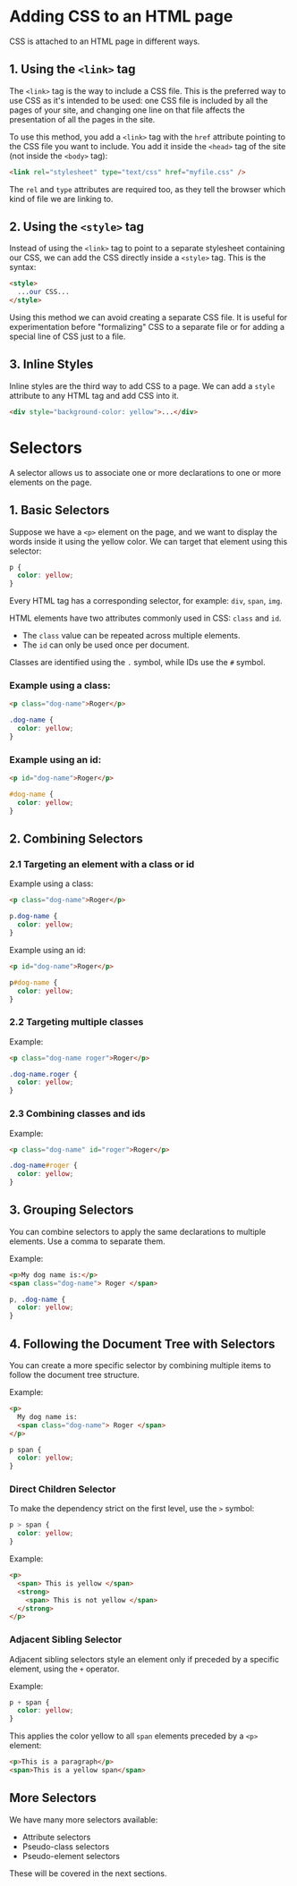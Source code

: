 # Adding CSS to an HTML page

CSS is attached to an HTML page in different ways.

## 1. Using the `<link>` tag

The `<link>` tag is the way to include a CSS file. This is the preferred way to use CSS as it's intended to be used: one CSS file is included by all the pages of your site, and changing one line on that file affects the presentation of all the pages in the site.

To use this method, you add a `<link>` tag with the `href` attribute pointing to the CSS file you want to include. You add it inside the `<head>` tag of the site (not inside the `<body>` tag):

```html
<link rel="stylesheet" type="text/css" href="myfile.css" />
```

The `rel` and `type` attributes are required too, as they tell the browser which kind of file we are linking to.

## 2. Using the `<style>` tag

Instead of using the `<link>` tag to point to a separate stylesheet containing our CSS, we can add the CSS directly inside a `<style>` tag. This is the syntax:

```html
<style>
  ...our CSS... 
</style>
```

Using this method we can avoid creating a separate CSS file. It is useful for experimentation before "formalizing" CSS to a separate file or for adding a special line of CSS just to a file.

## 3. Inline Styles

Inline styles are the third way to add CSS to a page. We can add a `style` attribute to any HTML tag and add CSS into it.

```html
<div style="background-color: yellow">...</div>
```

# Selectors

A selector allows us to associate one or more declarations to one or more elements on the page.

## 1. Basic Selectors

Suppose we have a `<p>` element on the page, and we want to display the words inside it using the yellow color. We can target that element using this selector:

```css
p {
  color: yellow;
}
```

Every HTML tag has a corresponding selector, for example: `div`, `span`, `img`.

HTML elements have two attributes commonly used in CSS: `class` and `id`.

- The `class` value can be repeated across multiple elements.
- The `id` can only be used once per document.

Classes are identified using the `.` symbol, while IDs use the `#` symbol.

### Example using a class:

```html
<p class="dog-name">Roger</p>
```

```css
.dog-name {
  color: yellow;
}
```

### Example using an id:

```html
<p id="dog-name">Roger</p>
```

```css
#dog-name {
  color: yellow;
}
```

## 2. Combining Selectors

### 2.1 Targeting an element with a class or id

Example using a class:

```html
<p class="dog-name">Roger</p>
```

```css
p.dog-name {
  color: yellow;
}
```

Example using an id:

```html
<p id="dog-name">Roger</p>
```

```css
p#dog-name {
  color: yellow;
}
```

### 2.2 Targeting multiple classes

Example:

```html
<p class="dog-name roger">Roger</p>
```

```css
.dog-name.roger {
  color: yellow;
}
```

### 2.3 Combining classes and ids

Example:

```html
<p class="dog-name" id="roger">Roger</p>
```

```css
.dog-name#roger {
  color: yellow;
}
```

## 3. Grouping Selectors

You can combine selectors to apply the same declarations to multiple elements. Use a comma to separate them.

Example:

```html
<p>My dog name is:</p>
<span class="dog-name"> Roger </span>
```

```css
p, .dog-name {
  color: yellow;
}
```

## 4. Following the Document Tree with Selectors

You can create a more specific selector by combining multiple items to follow the document tree structure.

Example:

```html
<p> 
  My dog name is: 
  <span class="dog-name"> Roger </span>
</p>
```

```css
p span {
  color: yellow;
}
```

### Direct Children Selector

To make the dependency strict on the first level, use the `>` symbol:

```css
p > span {
  color: yellow;
}
```

Example:

```html
<p> 
  <span> This is yellow </span> 
  <strong>
    <span> This is not yellow </span>
  </strong>
</p>
```

### Adjacent Sibling Selector

Adjacent sibling selectors style an element only if preceded by a specific element, using the `+` operator.

Example:

```css
p + span {
  color: yellow;
}
```

This applies the color yellow to all `span` elements preceded by a `<p>` element:

```html
<p>This is a paragraph</p>
<span>This is a yellow span</span>
```

## More Selectors

We have many more selectors available:

- Attribute selectors
- Pseudo-class selectors
- Pseudo-element selectors

These will be covered in the next sections.
